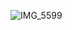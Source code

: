 ![IMG_5599](https://github.com/user-attachments/assets/838db661-baf9-45e5-88f8-5fce6384a387)

<!---
tevihay/tevihay is a ✨ special ✨ repository because its `README.md` (this file) appears on your GitHub profile.
You can click the Preview link to take a look at your changes.
--->
